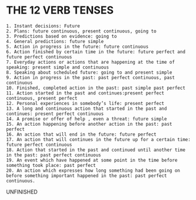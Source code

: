 # THE 12 VERB TENSES
    1. Instant decisions: Future
    2. Plans: future continuous, present continuous, going to
    3. Predictions based on evidence: going to
    4. General predictions: future simple
    5. Action in progress in the future: future continuous
    6. Action finished by certain time in the future: future perfect and future perfect continuous
    7. Everyday actions or actions that are happening at the time of speaking: present simple and continuous
    8. Speaking about scheduled future: going to and present simple
    9. Action in progress in the past: past perfect continuous, past continuous
    10. Finished, completed action in the past: past simple past perfect
    11. Action started in the past and continues:present perfect continuous, present perfect
    12. Personal experiences in somebody’s life: present perfect
    13. A long and continuous action that started in the past and continues: present perfect continuous
    14. A promise or offer of help , even a threat: future simple
    15. An action happening before another action in the past: past perfect
    16. An action that will end in the future: future perfect
    17. An action that will continues in the future up for a certain time: future perfect continuous
    18. Action that started in the past and continued until another time in the past: past perfect continuous
    19. An event which have happened at some point in the time before something took place: past perfect
    20. An action which expresses how long something had been going on before something important happened in the past: past perfect continuous.
UNFINISHED
